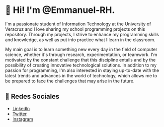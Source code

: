 # 🤖 Hi! I'm @Emmanuel-RH. 
I'm a passionate student of Information Technology at the University of Veracruz and I love sharing my school programming projects on this repository. Through my projects, I strive to enhance my programming skills and knowledge, as well as put into practice what I learn in the classroom.  

My main goal is to learn something new every day in the field of computer science, whether it's through research, experimentation, or teamwork. I'm motivated by the constant challenge that this discipline entails and by the possibility of creating innovative technological solutions. In addition to my passion for programming, I'm also interested in staying up-to-date with the latest trends and advances in the world of technology, which allows me to be prepared to face the challenges that may arise in the future.

## 📍 Redes Sociales
<ul>
 <li> <a href=https://www.linkedin.com/in/jos%C3%A9-emmanuelreyeshern%C3%A1ndez/ " target="_blank" rel="noopener noreferrer" >Linkedln</a> </li>
 <li> <a href=https://twitter.com/derek_rh_ " target="_blank" rel="noopener noreferrer" >Twitter</a> </li>
 <li> <a href=https://www.instagram.com/derek.rh_/ " target="_blank" rel="noopener noreferrer" >Instagram</a> </li>
</ul>
